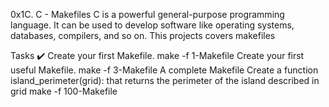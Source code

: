 0x1C. C - Makefiles
C is a powerful general-purpose programming language. It can be used to develop software like operating systems, databases, compilers, and so on. This projects covers makefiles

Tasks ✔️
Create your first Makefile.
make -f 1-Makefile
Create your first useful Makefile.
make -f 3-Makefile
A complete Makefile
Create a function island_perimeter(grid): that returns the perimeter of the island described in grid
make -f 100-Makefile
